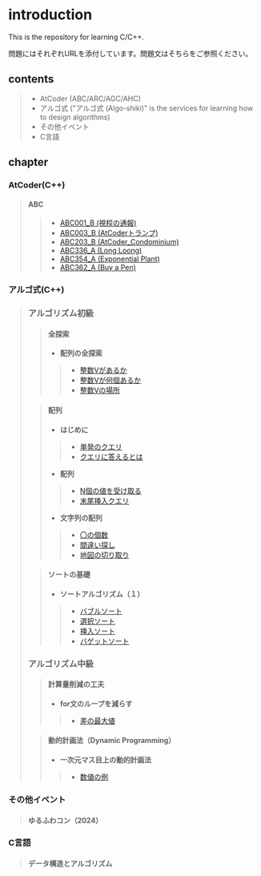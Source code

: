 # introduction

This is the repository for learning C/C++.

問題にはそれぞれURLを添付しています。問題文はそちらをご参照ください。

## contents
>
> - AtCoder (ABC/ARC/AGC/AHC)
> - アルゴ式 ("アルゴ式 (Algo-shiki)" is the services for learning how to design algorithms)
> - その他イベント
> - C言語

## chapter

### AtCoder(C++)
>
> #### **ABC**
> >
> > - [ABC001_B (視程の通報)](https://atcoder.jp/contests/abc001/tasks/abc001_2)
> > - [ABC003_B (AtCoderトランプ)](https://atcoder.jp/contests/abc003/tasks/abc003_2)
> > - [ABC203_B (AtCoder_Condominium)](https://atcoder.jp/contests/abc203/tasks/abc203_b)
> > - [ABC336_A (Long Loong)](https://atcoder.jp/contests/abc336/tasks/abc336_a)
> > - [ABC354_A (Exponential Plant)](https://atcoder.jp/contests/abc354/tasks/abc354_a)
> > - [ABC362_A (Buy a Pen)](https://atcoder.jp/contests/abc362/tasks/abc362_a)

### アルゴ式(C++)

> ### **アルゴリズム初級**
> >
> > #### **全探索**
> > >
> > - **配列の全探索**
> > >
> > > - [整数Vがあるか](https://algo-method.com/tasks/209)
> > > - [整数Vが何個あるか](https://algo-method.com/tasks/210)
> > > - [整数Vの場所](https://algo-method.com/tasks/216)
>
> > #### **配列**
> > >
> > - **はじめに**
> > >
> > > - [単発のクエリ](https://algo-method.com/tasks/824)
> > > - [クエリに答えるとは](https://algo-method.com/tasks/825)
> > >
> > - **配列**
> > >
> > > - [N個の値を受け取る](https://algo-method.com/tasks/826)
> > > - [末尾挿入クエリ](https://algo-method.com/tasks/827)
> > >
> > - **文字列の配列**
> > >
> > > - [〇の個数](https://algo-method.com/courses/f102a001a27ba1cc)
> > > - [間違い探し](https://algo-method.com/tasks/687rPKt)
> > > - [地図の切り取り](https://algo-method.com/tasks/6726xTm)
>
> > #### **ソートの基礎**
> > >
> > - **ソートアルゴリズム（１）**
> > >
> > > - [バブルソート](https://algo-method.com/tasks/439)
> > > - [選択ソート](https://algo-method.com/tasks/440)
> > > - [挿入ソート](https://algo-method.com/tasks/441)
> > > - [バゲットソート](https://algo-method.com/tasks/447)
> >
> ### **アルゴリズム中級**
> > >
> > #### **計算量削減の工夫**
> > >
> > - **for文のループを減らす**
> > >
> > > - [差の最大値](https://algo-method.com/tasks/935hnBh)
>
> > #### **動的計画法（Dynamic Programming）**
> > >
> > - **一次元マス目上の動的計画法**
> > >
> > > - [数値の例](https://algo-method.com/tasks/302)

### その他イベント
>
> #### ゆるふわコン（2024）

### C言語
>
> #### データ構造とアルゴリズム
